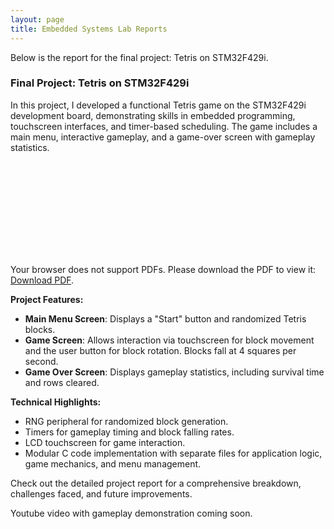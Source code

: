 ```yaml
---
layout: page
title: Embedded Systems Lab Reports
---
```


 Below is the report for the final project: Tetris on STM32F429i.

### Final Project: Tetris on STM32F429i
In this project, I developed a functional Tetris game on the STM32F429i development board, demonstrating skills in embedded programming, touchscreen interfaces, and timer-based scheduling. The game includes a main menu, interactive gameplay, and a game-over screen with gameplay statistics.  

<object data="/assets/pdf/embed/finalreport.pdf" type="application/pdf" width="700px" height="700px">  
    <embed src="/assets/pdf/embed/finalreport.pdf">  
        <p>Your browser does not support PDFs. Please download the PDF to view it:  
        <a href="/assets/pdf/embed/finalreport.pdf">Download PDF</a>.  
        </p>  
    </embed>  
</object>

**Project Features:**  
- **Main Menu Screen**: Displays a "Start" button and randomized Tetris blocks.  
- **Game Screen**: Allows interaction via touchscreen for block movement and the user button for block rotation. Blocks fall at 4 squares per second.  
- **Game Over Screen**: Displays gameplay statistics, including survival time and rows cleared.  

**Technical Highlights:**  
- RNG peripheral for randomized block generation.  
- Timers for gameplay timing and block falling rates.  
- LCD touchscreen for game interaction.  
- Modular C code implementation with separate files for application logic, game mechanics, and menu management.

Check out the detailed project report for a comprehensive breakdown, challenges faced, and future improvements.

Youtube video with gameplay demonstration coming soon.